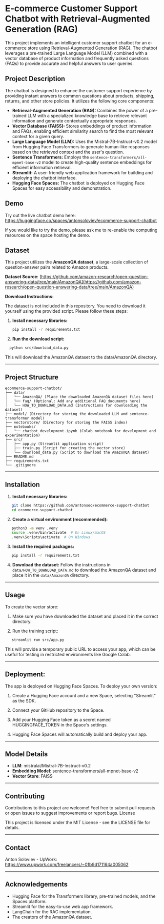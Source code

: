 # E-commerce Customer Support Chatbot with Retrieval-Augmented Generation (RAG)

This project implements an intelligent customer support chatbot for an e-commerce store using Retrieval-Augmented Generation (RAG). The chatbot leverages a pre-trained Large Language Model (LLM) combined with a vector database of product information and frequently asked questions (FAQs) to provide accurate and helpful answers to user queries.

## Project Description

The chatbot is designed to enhance the customer support experience by providing instant answers to common questions about products, shipping, returns, and other store policies. It utilizes the following core components:

*   **Retrieval-Augmented Generation (RAG):** Combines the power of a pre-trained LLM with a specialized knowledge base to retrieve relevant information and generate contextually appropriate responses.
*   **Vector Database (FAISS):** Stores embeddings of product information and FAQs, enabling efficient similarity search to find the most relevant context for a given query.
*   **Large Language Model (LLM):** Uses the Mistral-7B-Instruct-v0.2 model from Hugging Face Transformers to generate human-like responses based on the retrieved context and the user's question.
*   **Sentence Transformers:** Employs the `sentence-transformers/all-mpnet-base-v2` model to create high-quality sentence embeddings for efficient information retrieval.
*   **Streamlit:**  A user-friendly web application framework for building and deploying the chatbot interface.
*   **Hugging Face Spaces:** The chatbot is deployed on Hugging Face Spaces for easy accessibility and demonstration.

## Demo

Try out the live chatbot demo here: https://huggingface.co/spaces/antonsoloviev/ecommerce-support-chatbot

If you would like to try the demo, please ask me to re-enable the computing resources on the space hosting the demo.

## Dataset

This project utilizes the **AmazonQA dataset**, a large-scale collection of question-answer pairs related to Amazon products.

**Dataset Source:** [https://github.com/amazon-research/open-question-answering-data/tree/main/AmazonQA](https://github.com/amazon-research/open-question-answering-data/tree/main/AmazonQA)

**Download Instructions:**

The dataset is not included in this repository. You need to download it yourself using the provided script. Please follow these steps:

1. **Install necessary libraries:**
   ```bash
   pip install -r requirements.txt

2. **Run the download script:**
 ```bash
   python src/download_data.py
 ```
This will download the AmazonQA dataset to the data/AmazonQA directory.

--------------------------------

## Project Structure

```
ecommerce-support-chatbot/
├── data/
│   └── AmazonQA/ (Place the downloaded AmazonQA dataset files here)
│   └── faq/ (Optional: Add any additional FAQ documents here)
│   └── HOW_TO_DOWNLOAD_DATA.md (Instructions for downloading the dataset)
├── model/ (Directory for storing the downloaded LLM and sentence-transformer model)
├── vectorstore/ (Directory for storing the FAISS index)
├── notebooks/
│   └── chatbot_development.ipynb (Colab notebook for development and experimentation)
├── src/
│   ├── app.py (Streamlit application script)
│   ├── train.py (Script for creating the vector store)
│   └── download_data.py (Script to download the AmazonQA dataset)
├── README.md
├── requirements.txt
└── .gitignore
```

--------------------------------

## Installation

1. **Install necessary libraries:**
```bash
   git clone https://github.com/antonsoo/ecommerce-support-chatbot
   cd ecommerce-support-chatbot
```

2. **Create a virtual environment (recommended):**
```bash
   python3 -m venv .venv
   source .venv/bin/activate  # On Linux/macOS
   .venv\Scripts\activate  # On Windows
```

3. **Install the required packages:**
```bash
   pip install -r requirements.txt
```

4. **Download the dataset:**
Follow the instructions in `data/HOW_TO_DOWNLOAD_DATA.md` to download the AmazonQA dataset and place it in the `data/AmazonQA` directory.

--------------------------------

## Usage

To create the vector store:

1. Make sure you have downloaded the dataset and placed it in the correct directory.

2. Run the training script:
```bash
   streamlit run src/app.py
```
This will provide a temporary public URL to access your app, which can be useful for testing in restricted environments like Google Colab.

--------------------------------

## Deployment:

The app is deployed on Hugging Face Spaces. To deploy your own version:

1. Create a Hugging Face account and a new Space, selecting "Streamlit" as the SDK.

2. Connect your GitHub repository to the Space.

3. Add your Hugging Face token as a secret named HUGGINGFACE_TOKEN in the Space's settings.

4. Hugging Face Spaces will automatically build and deploy your app.

--------------------------------

## Model Details
*   **LLM**: mistralai/Mistral-7B-Instruct-v0.2
*   **Embedding Model**: sentence-transformers/all-mpnet-base-v2
*   **Vector Store**: FAISS

--------------------------------

## Contributing

Contributions to this project are welcome! Feel free to submit pull requests or open issues to suggest improvements or report bugs.
License

This project is licensed under the MIT License - see the LICENSE file for details.

--------------------------------

## Contact

Anton Soloviev - UpWork: https://www.upwork.com/freelancers/~01b9d171164a005062

--------------------------------

## Acknowledgements

*   Hugging Face for the Transformers library, pre-trained models, and the Spaces platform.
*   Streamlit for the easy-to-use web app framework.
*   LangChain for the RAG implementation.
*   The creators of the AmazonQA dataset.
